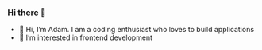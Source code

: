 ### Hi there 👋
- 👋 Hi, I’m Adam. I am a coding enthusiast who loves to build applications
- 👀 I’m interested in frontend development
